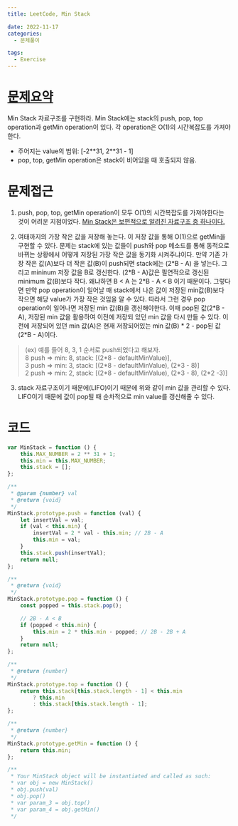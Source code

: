 ```yaml
---
title: LeetCode, Min Stack

date: 2022-11-17
categories:
  - 문제풀이

tags:
  - Exercise
---
```


# [문제요약](https://leetcode.com/problems/min-stack/)

Min Stack 자료구조를 구현하라. Min Stack에는 stack의 push, pop, top operation과 getMin operation이 있다. 각 operation은 O(1)의 시간복잡도를 가져야한다.

- 주어지는 value의 범위: [-2\*\*31, 2\*\*31 - 1]
- pop, top, getMin operation은 stack이 비어있을 때 호출되지 않음.

# 문제접근

1. push, pop, top, getMin operation이 모두 O(1)의 시간복잡도를 가져야한다는 것이 어려운 지점이었다. [Min Stack은 보편적으로 알려진 자료구조 중 하나이다.](https://www.geeksforgeeks.org/design-a-stack-that-supports-getmin-in-o1-time-and-o1-extra-space/)

2. 여태까지의 가장 작은 값을 저장해 놓는다. 이 저장 값을 통해 O(1)으로 getMin을 구현할 수 있다. 문제는 stack에 있는 값들이 push와 pop 메소드를 통해 동적으로 바뀌는 상황에서 어떻게 저장된 가장 작은 값을 동기화 시켜주냐이다. 만약 기존 가장 작은 값(A)보다 더 작은 값(B)이 push되면 stack에는 (2\*B - A) 을 넣는다. 그리고 mininum 저장 값을 B로 갱신한다. (2\*B - A)값은 필연적으로 갱신된 minimum 값(B)보다 작다. 왜냐하면 B < A 는 2\*B - A < B 이기 때문이다. 그렇다면 만약 pop operation이 일어날 때 stack에서 나온 값이 저장된 min값(B)보다 작으면 해당 value가 가장 작은 것임을 알 수 있다. 따라서 그런 경우 pop operation이 일어나면 저장된 min 값(B)을 갱신해야한다. 이때 pop된 값(2\*B - A), 저장된 min 값을 활용하여 이전에 저장되 있던 min 값을 다시 만들 수 있다. 이전에 저장되어 있던 min 값(A)은 현재 저장되어있는 min 값(B) \* 2 - pop된 값(2\*B - A)이다.

> (ex) 예를 들어 8, 3, 1 순서로 push되었다고 해보자.  
> 8 push => min: 8, stack: [(2\*8 - defaultMinValue)],  
> 3 push => min: 3, stack: [(2\*8 - defaultMinValue), (2*3 - 8)]  
> 2 push => min: 2, stack: [(2\*8 - defaultMinValue), (2\*3 - 8), (2\*2 -3)]

3. stack 자료구조이기 때문에(LIFO)이기 때문에 위와 같이 min 값을 관리할 수 있다. LIFO이기 때문에 값이 pop될 때 순차적으로 min value를 갱신해줄 수 있다.

# 코드

```javascript
var MinStack = function () {
	this.MAX_NUMBER = 2 ** 31 + 1;
	this.min = this.MAX_NUMBER;
	this.stack = [];
};

/**
 * @param {number} val
 * @return {void}
 */
MinStack.prototype.push = function (val) {
	let insertVal = val;
	if (val < this.min) {
		insertVal = 2 * val - this.min; // 2B - A
		this.min = val;
	}
	this.stack.push(insertVal);
	return null;
};

/**
 * @return {void}
 */
MinStack.prototype.pop = function () {
	const popped = this.stack.pop();

	// 2B - A < B
	if (popped < this.min) {
		this.min = 2 * this.min - popped; // 2B - 2B + A
	}
	return null;
};

/**
 * @return {number}
 */
MinStack.prototype.top = function () {
	return this.stack[this.stack.length - 1] < this.min
		? this.min
		: this.stack[this.stack.length - 1];
};

/**
 * @return {number}
 */
MinStack.prototype.getMin = function () {
	return this.min;
};

/**
 * Your MinStack object will be instantiated and called as such:
 * var obj = new MinStack()
 * obj.push(val)
 * obj.pop()
 * var param_3 = obj.top()
 * var param_4 = obj.getMin()
 */
```
